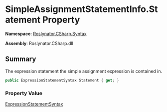 # SimpleAssignmentStatementInfo\.Statement Property

**Namespace**: [Roslynator.CSharp.Syntax](../../README.md)

**Assembly**: Roslynator\.CSharp\.dll

## Summary

The expression statement the simple assignment expression is contained in\.

```csharp
public ExpressionStatementSyntax Statement { get; }
```

### Property Value

[ExpressionStatementSyntax](https://docs.microsoft.com/en-us/dotnet/api/microsoft.codeanalysis.csharp.syntax.expressionstatementsyntax)

